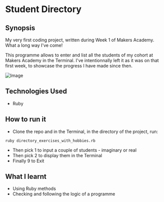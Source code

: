 Student Directory
=======================

## Synopsis

My very first coding project, written during Week 1 of Makers Academy. What a long way I've come!

This programme allows to enter and list all the students of my cohort at Makers Academy in the Terminal. I've intentionnally left it as it was on that first week, to showcase the progress I have made since then.

![Image](http://ENTER_URL)

## Technologies Used

- Ruby

## How to run it

- Clone the repo and in the Terminal, in the directory of the project, run:

```
ruby directory_exercises_with_hobbies.rb 
```
- Then pick 1 to input a couple of students - imaginary or real
- Then pick 2 to display them in the Terminal
- Finally 9 to Exit

## What I learnt
- Using Ruby methods
- Checking and following the logic of a programme